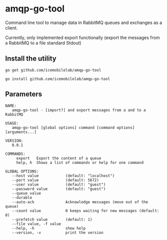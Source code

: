 # amqp-go-tool

Command line tool to manage data in RabbitMQ queues and exchanges as a client.

Currently, only implemented export functionally (export the messages
from a RabbitMQ to a file standard Stdout)

## Install the utility

```
go get github.com/icemobilelab/amqp-go-tool

go install github.com/icemobilelab/amqp-go-tool
```

## Parameters

```
NAME:
   amqp-go-tool - [import?] and export messages from a and to a RabbitMQ

USAGE:
   amqp-go-tool [global options] command [command options] [arguments...]

VERSION:
   0.0.1

COMMANDS:
     export   Export the content of a queue
     help, h  Shows a list of commands or help for one command

GLOBAL OPTIONS:
   --host value            (default: "localhost")
   --port value            (default: 5672)
   --user value            (default: "guest")
   --password value        (default: "guest")
   --queue value           
   --durable               
   --auto-ack              Acknowledge messages (move out of the queue)
   --count value           0 keeps waiting for new messages (default: 0)
   --prefetch value        (default: 1)
   --file value, -f value  
   --help, -h              show help
   --version, -v           print the version
```
